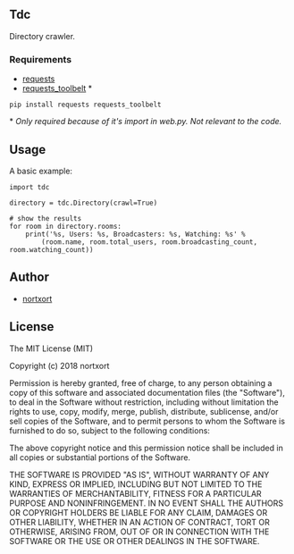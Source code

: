 ## Tdc

Directory crawler.

### Requirements

* [requests](https://github.com/requests/requests)
* [requests_toolbelt](https://github.com/requests/toolbelt) *


`pip install requests requests_toolbelt`

\* *Only required because of it's import in web.py. Not relevant to the code.*

## Usage
A basic example:

	import tdc
	
	directory = tdc.Directory(crawl=True)
	
	# show the results
	for room in directory.rooms:
	    print('%s, Users: %s, Broadcasters: %s, Watching: %s' % 
	        (room.name, room.total_users, room.broadcasting_count, room.watching_count))
	

## Author

* [nortxort](https://github.com/nortxort)

## License

The MIT License (MIT)

Copyright (c) 2018 nortxort

Permission is hereby granted, free of charge, to any person obtaining a copy of this software
and associated documentation files (the "Software"), to deal in the Software without restriction,
including without limitation the rights to use, copy, modify, merge, publish, distribute,
sublicense, and/or sell copies of the Software, and to permit persons to whom the Software
is furnished to do so, subject to the following conditions:

The above copyright notice and this permission notice
shall be included in all copies or substantial portions of the Software.

THE SOFTWARE IS PROVIDED "AS IS", WITHOUT WARRANTY OF ANY KIND, 
EXPRESS OR IMPLIED, INCLUDING BUT NOT LIMITED TO THE WARRANTIES OF MERCHANTABILITY, 
FITNESS FOR A PARTICULAR PURPOSE AND NONINFRINGEMENT. 
IN NO EVENT SHALL THE AUTHORS OR COPYRIGHT HOLDERS BE LIABLE FOR ANY CLAIM, 
DAMAGES OR OTHER LIABILITY, WHETHER IN AN ACTION OF CONTRACT, TORT OR OTHERWISE, 
ARISING FROM, OUT OF OR IN CONNECTION WITH THE SOFTWARE OR THE USE OR OTHER DEALINGS IN THE SOFTWARE.
